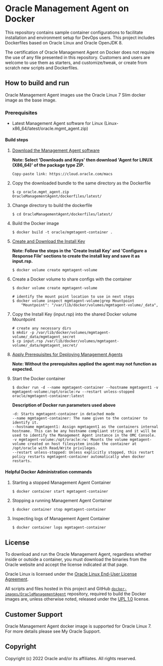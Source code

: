 <!--
    Copyright (c) 2022, Oracle and/or its affiliates.
    Licensed under the Universal Permissive License v 1.0 as shown at
    https://oss.oracle.com/licenses/upl.
-->
Oracle Management Agent on Docker
=====
This repository contains sample container configurations to facilitate installation and environment setup for DevOps users. This project includes Dockerfiles based on Oracle Linux and Oracle OpenJDK 8.

The certification of Oracle Management Agent on Docker does not require the use of any file presented in this
repository. Customers and users are welcome to use them as starters, and customize/tweak, or create
from scratch new scripts and Dockerfiles.


## How to build and run

Oracle Management Agent images use the Oracle Linux 7 Slim docker image as the base image.

### Prerequisites

* Latest Management Agent software for Linux (Linux-x86_64/latest/oracle.mgmt_agent.zip)

#### Build steps

1. [Download the Management Agent software](https://cloud.oracle.com/macs)

    **Note: Select 'Downloads and Keys' then download 'Agent for LINUX (X86_64)' of the package type ZIP.**
    ```shell
    Copy-paste link: https://cloud.oracle.com/macs
    ```

1. Copy the downloaded bundle to the same directory as the Dockerfile

    ```shell
    $ cp oracle.mgmt_agent.zip OracleManagementAgent/dockerfiles/latest/
    ```

1. Change directory to build the dockerfile

    ```shell
    $ cd OracleManagementAgent/dockerfiles/latest/
    ```

1. Build the Docker image

    ```shell
    $ docker build -t oracle/mgmtagent-container .
    ```

1. [Create and Download the Install Key](https://docs.oracle.com/en-us/iaas/management-agents/doc/install-management-agent-chapter.html)

    **Note: Follow the steps in the 'Create Install Key' and 'Configure a Response File' sections to create the install key and save it as input.rsp.**
    ```shell
    $ docker volume create mgmtagent-volume
    ```

1. Create a Docker volume to share configs with the container

    ```shell
    $ docker volume create mgmtagent-volume

    # identify the mount point location to use in next steps
    $ docker volume inspect mgmtagent-volume|grep Mountpoint
        "Mountpoint": "/var/lib/docker/volumes/mgmtagent-volume/_data",
    ```

1. Copy the Install Key (input.rsp) into the shared Docker volume Mountpoint

    ```shell
    # create any necessary dirs
    $ mkdir -p /var/lib/docker/volumes/mgmtagent-volume/_data/mgmtagent_secret
    $ cp input.rsp /var/lib/docker/volumes/mgmtagent-volume/_data/mgmtagent_secret/
    ```

1. [Apply Prerequisites for Deploying Management Agents](https://docs.oracle.com/en-us/iaas/management-agents/doc/perform-prerequisites-deploying-management-agents.html)

    **Note: Without the prerequisites applied the agent may not function as expected.**

1. Start the Docker container

    ```shell
    $ docker run -d --name mgmtagent-container --hostname mgmtagent1 -v mgmtagent-volume:/opt/oracle:rw --restart unless-stopped oracle/mgmtagent-container:latest
    ```
    **Description of Docker run parameters used above**
    ```shell
    -d: Starts mgmtagent-container in detached mode
    --name mgmtagent-container: The name given to the container to identify it.
    --hostname mgmtagent1: Assign mgmtagent1 as the containers internal hostname. This can be any hostname compliant string and it will be used to identify the Management Agent instance in the OMC Console.
    -v mgmtagent-volume:/opt/oracle:rw: Mounts the volume mgmtagent-volume created on host filesystem inside the container at /opt/oracle with Read/Write privileges.
    --restart unless-stopped: Unless explicitly stopped, this restart policy restarts mgmtagent-container automatically when docker restarts.
    ```

#### Helpful Docker Administration commands

1. Starting a stopped Management Agent Container

    ```shell
    $ docker container start mgmtagent-container
    ```

1. Stopping a running Management Agent Container

    ```shell
    $ docker container stop mgmtagent-container
    ```

1. Inspecting logs of Management Agent Container

    ```shell
    $ docker container logs mgmtagent-container
    ```

## License
To download and run the Oracle Management Agent, regardless whether inside or outside a container, you must download the binaries from the Oracle website and accept the license indicated at that page.

Oracle Linux is licensed under the [Oracle Linux End-User License Agreement](https://oss.oracle.com/ol/EULA).

All scripts and files hosted in this project and GitHub [`docker-images/OracleManagementAgent`](./) repository, required to build the Docker images are, unless otherwise noted, released under the [UPL 1.0](https://oss.oracle.com/licenses/upl/) license.

## Customer Support
Oracle Management Agent docker image is supported for Oracle Linux 7. For more details please see My Oracle Support.

## Copyright
Copyright (c) 2022 Oracle and/or its affiliates. All rights reserved.
